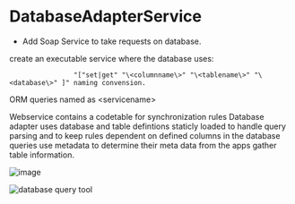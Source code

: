 # DatabaseAdapterService

* Add Soap Service to take requests on database.

create an executable service where the database uses:

                    "["set|get" "\<columnname\>" "\<tablename\>" "\<database\>" ]" naming convension.


ORM queries named as \<servicename\> 

Webservice contains a codetable for synchronization rules 
Database adapter uses database and table defintions staticly loaded to handle query parsing and to keep rules dependent on defined columns in the database
queries use metadata to determine their meta data from the apps gather table information.


![image](https://github.com/user-attachments/assets/c759a4b2-8b21-40a7-8d23-ffa5389a6183)

![database query tool](https://github.com/user-attachments/assets/4fd3266a-e130-4ffc-8ea1-7c290ab91fa9)
